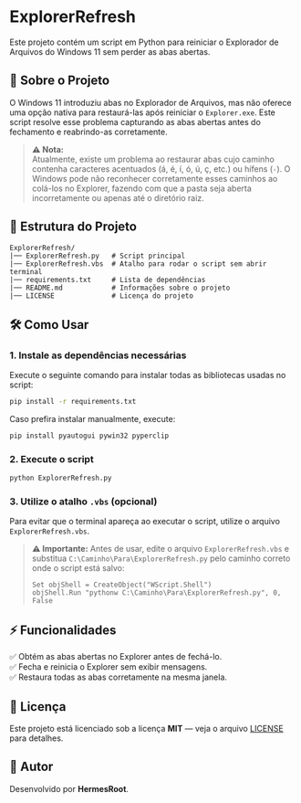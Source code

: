 # ExplorerRefresh

Este projeto contém um script em Python para reiniciar o Explorador de Arquivos do Windows 11 sem perder as abas abertas.

## 📌 Sobre o Projeto
O Windows 11 introduziu abas no Explorador de Arquivos, mas não oferece uma opção nativa para restaurá-las após reiniciar o `Explorer.exe`. Este script resolve esse problema capturando as abas abertas antes do fechamento e reabrindo-as corretamente.

> **⚠️ Nota:**  
> Atualmente, existe um problema ao restaurar abas cujo caminho contenha caracteres acentuados (á, é, í, ó, ú, ç, etc.) ou hífens (`-`). O Windows pode não reconhecer corretamente esses caminhos ao colá-los no Explorer, fazendo com que a pasta seja aberta incorretamente ou apenas até o diretório raiz.

## 📂 Estrutura do Projeto
```
ExplorerRefresh/
|── ExplorerRefresh.py   # Script principal
|── ExplorerRefresh.vbs  # Atalho para rodar o script sem abrir terminal
|── requirements.txt     # Lista de dependências
|── README.md            # Informações sobre o projeto
|── LICENSE              # Licença do projeto
```

## 🛠️ Como Usar
### 1. Instale as dependências necessárias
Execute o seguinte comando para instalar todas as bibliotecas usadas no script:  
```bash
pip install -r requirements.txt
```
Caso prefira instalar manualmente, execute:  
```bash
pip install pyautogui pywin32 pyperclip
```

### 2. Execute o script
```bash
python ExplorerRefresh.py
```

### 3. Utilize o atalho `.vbs` (opcional)  
Para evitar que o terminal apareça ao executar o script, utilize o arquivo `ExplorerRefresh.vbs`.  
> **⚠️ Importante:** Antes de usar, edite o arquivo `ExplorerRefresh.vbs` e substitua `C:\Caminho\Para\ExplorerRefresh.py` pelo caminho correto onde o script está salvo:
> ```vbs
> Set objShell = CreateObject("WScript.Shell")
> objShell.Run "pythonw C:\Caminho\Para\ExplorerRefresh.py", 0, False
> ```

## ⚡ Funcionalidades
✅ Obtém as abas abertas no Explorer antes de fechá-lo.  
✅ Fecha e reinicia o Explorer sem exibir mensagens.  
✅ Restaura todas as abas corretamente na mesma janela.  

## 📝 Licença

Este projeto está licenciado sob a licença **MIT** — veja o arquivo [LICENSE](LICENSE) para detalhes.

## 👤 Autor

Desenvolvido por **HermesRoot**.  
